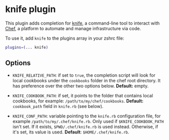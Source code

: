 # knife plugin

This plugin adds completion for [knife](https://docs.chef.io/knife.html), a command-line tool to interact
with [Chef](https://chef.io), a platform to automate and manage infrastructure via code.

To use it, add `knife` to the plugins array in your zshrc file:

```zsh
plugins=(... knife)
```

## Options

- `KNIFE_RELATIVE_PATH`: if set to `true`, the completion script will look for local cookbooks under the `cookbooks`
  folder in the chef root directory. It has preference over the other two options below. **Default:** empty.

- `KNIFE_COOKBOOK_PATH`: if set, it points to the folder that contains local cookbooks, for
  example: `/path/to/my/chef/cookbooks`. **Default:** `cookbook_path` field in `knife.rb`
  (see below).

- `KNIFE_CONF_PATH`: variable pointing to the `knife.rb` configuration file, for example
  `/path/to/my/.chef/knife.rb`. Only used if `$KNIFE_COOKBOOK_PATH` isn't set. If it exists,
  `$PWD/.chef/knife.rb` is used instead. Otherwise, if it's set, its value is used.
  **Default**: `$HOME/.chef/knife.rb`.
